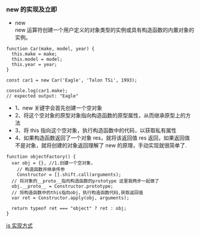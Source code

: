 ### new 的实现及立即

- new  
  new 运算符创建一个用户定义的对象类型的实例或具有构造函数的内置对象的实例。

```
function Car(make, model, year) {
  this.make = make;
  this.model = model;
  this.year = year;
}

const car1 = new Car('Eagle', 'Talon TSi', 1993);

console.log(car1.make);
// expected output: "Eagle"
```

- 1、new 关键字会首先创建一个空对象
- 2、将这个空对象的原型对象指向构造函数的原型属性，从而继承原型上的方法
- 3、将 this 指向这个空对象，执行构造函数中的代码，以获取私有属性
- 4、如果构造函数返回了一个对象 res，就将该返回值 res 返回，如果返回值不是对象，就将创建的对象返回理解了 new 的原理，手动实现就很简单了.

```
function objectFactory() {
  var obj = {}, //1.创建一个空对象，
    // 构造函数并继承传参
    Constructor = [].shift.call(arguments);
  // 将对象的__proto__指向构造函数的prototype 这里我两步一起做了
  obj.__proto__ = Constructor.prototype;
  // 将构造函数中的this指向obj，执行构造函数代码,获取返回值
  var ret = Constructor.apply(obj, arguments);

  return typeof ret === "object" ? ret : obj;
}

```

[js 实现方式](https://github.com/zchfeng/js-base/tree/master/pages/new/index.js)
